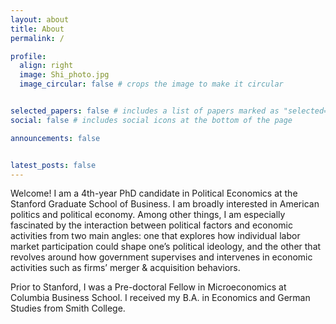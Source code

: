 ```yaml
---
layout: about
title: About
permalink: /

profile:
  align: right
  image: Shi_photo.jpg
  image_circular: false # crops the image to make it circular


selected_papers: false # includes a list of papers marked as "selected={true}"
social: false # includes social icons at the bottom of the page

announcements: false


latest_posts: false
---
```


Welcome! I am a 4th-year PhD candidate in Political Economics at the Stanford Graduate School of Business. I am broadly interested in American politics and political economy. Among other things, I am especially fascinated by the interaction between political factors and economic activities from two main angles: one that explores how individual labor market participation could shape one’s political ideology, and the other that revolves around how government supervises and intervenes in economic activities such as firms’ merger & acquisition behaviors. 

Prior to Stanford, I was a Pre-doctoral Fellow in Microeconomics at Columbia Business School. I received my B.A. in Economics and German Studies from Smith College.

